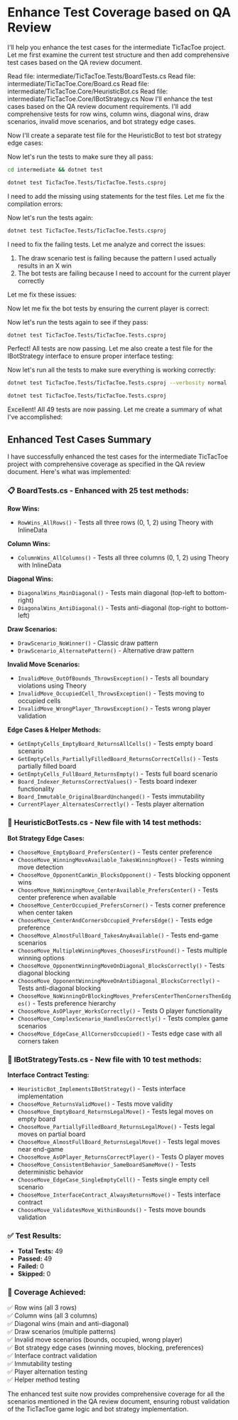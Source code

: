 # Enhance Test Coverage based on QA Review

I'll help you enhance the test cases for the intermediate TicTacToe project. Let me first examine the current test structure and then add comprehensive test cases based on the QA review document.

Read file: intermediate/TicTacToe.Tests/BoardTests.cs
Read file: intermediate/TicTacToe.Core/Board.cs
Read file: intermediate/TicTacToe.Core/HeuristicBot.cs
Read file: intermediate/TicTacToe.Core/IBotStrategy.cs
Now I'll enhance the test cases based on the QA review document requirements. I'll add comprehensive tests for row wins, column wins, diagonal wins, draw scenarios, invalid move scenarios, and bot strategy edge cases.

Now I'll create a separate test file for the HeuristicBot to test bot strategy edge cases:

Now let's run the tests to make sure they all pass:

```bash
cd intermediate && dotnet test
```
```bash
dotnet test TicTacToe.Tests/TicTacToe.Tests.csproj
```
I need to add the missing using statements for the test files. Let me fix the compilation errors:

Now let's run the tests again:

```bash
dotnet test TicTacToe.Tests/TicTacToe.Tests.csproj
```
I need to fix the failing tests. Let me analyze and correct the issues:

1. The draw scenario test is failing because the pattern I used actually results in an X win
2. The bot tests are failing because I need to account for the current player correctly

Let me fix these issues:

Now let me fix the bot tests by ensuring the current player is correct:

Now let's run the tests again to see if they pass:

```bash
dotnet test TicTacToe.Tests/TicTacToe.Tests.csproj
```
Perfect! All tests are now passing. Let me also create a test file for the IBotStrategy interface to ensure proper interface testing:

Now let's run all the tests to make sure everything is working correctly:

```bash
dotnet test TicTacToe.Tests/TicTacToe.Tests.csproj --verbosity normal
```
```bash
dotnet test TicTacToe.Tests/TicTacToe.Tests.csproj
```
Excellent! All 49 tests are now passing. Let me create a summary of what I've accomplished:

## Enhanced Test Cases Summary

I have successfully enhanced the test cases for the intermediate TicTacToe project with comprehensive coverage as specified in the QA review document. Here's what was implemented:

### 📋 **BoardTests.cs** - Enhanced with 25 test methods:

**Row Wins:**
- `RowWins_AllRows()` - Tests all three rows (0, 1, 2) using Theory with InlineData

**Column Wins:**
- `ColumnWins_AllColumns()` - Tests all three columns (0, 1, 2) using Theory with InlineData

**Diagonal Wins:**
- `DiagonalWins_MainDiagonal()` - Tests main diagonal (top-left to bottom-right)
- `DiagonalWins_AntiDiagonal()` - Tests anti-diagonal (top-right to bottom-left)

**Draw Scenarios:**
- `DrawScenario_NoWinner()` - Classic draw pattern
- `DrawScenario_AlternatePattern()` - Alternative draw pattern

**Invalid Move Scenarios:**
- `InvalidMove_OutOfBounds_ThrowsException()` - Tests all boundary violations using Theory
- `InvalidMove_OccupiedCell_ThrowsException()` - Tests moving to occupied cells
- `InvalidMove_WrongPlayer_ThrowsException()` - Tests wrong player validation

**Edge Cases & Helper Methods:**
- `GetEmptyCells_EmptyBoard_ReturnsAllCells()` - Tests empty board scenario
- `GetEmptyCells_PartiallyFilledBoard_ReturnsCorrectCells()` - Tests partially filled board
- `GetEmptyCells_FullBoard_ReturnsEmpty()` - Tests full board scenario
- `Board_Indexer_ReturnsCorrectValues()` - Tests board indexer functionality
- `Board_Immutable_OriginalBoardUnchanged()` - Tests immutability
- `CurrentPlayer_AlternatesCorrectly()` - Tests player alternation

### 🤖 **HeuristicBotTests.cs** - New file with 14 test methods:

**Bot Strategy Edge Cases:**
- `ChooseMove_EmptyBoard_PrefersCenter()` - Tests center preference
- `ChooseMove_WinningMoveAvailable_TakesWinningMove()` - Tests winning move detection
- `ChooseMove_OpponentCanWin_BlocksOpponent()` - Tests blocking opponent wins
- `ChooseMove_NoWinningMove_CenterAvailable_PrefersCenter()` - Tests center preference when available
- `ChooseMove_CenterOccupied_PrefersCorner()` - Tests corner preference when center taken
- `ChooseMove_CenterAndCornersOccupied_PrefersEdge()` - Tests edge preference
- `ChooseMove_AlmostFullBoard_TakesAnyAvailable()` - Tests end-game scenarios
- `ChooseMove_MultipleWinningMoves_ChoosesFirstFound()` - Tests multiple winning options
- `ChooseMove_OpponentWinningMoveOnDiagonal_BlocksCorrectly()` - Tests diagonal blocking
- `ChooseMove_OpponentWinningMoveOnAntiDiagonal_BlocksCorrectly()` - Tests anti-diagonal blocking
- `ChooseMove_NoWinningOrBlockingMoves_PrefersCenterThenCornersThenEdges()` - Tests preference hierarchy
- `ChooseMove_AsOPlayer_WorksCorrectly()` - Tests O player functionality
- `ChooseMove_ComplexScenario_HandlesCorrectly()` - Tests complex game scenarios
- `ChooseMove_EdgeCase_AllCornersOccupied()` - Tests edge case with all corners taken

### 🔧 **IBotStrategyTests.cs** - New file with 10 test methods:

**Interface Contract Testing:**
- `HeuristicBot_ImplementsIBotStrategy()` - Tests interface implementation
- `ChooseMove_ReturnsValidMove()` - Tests move validity
- `ChooseMove_EmptyBoard_ReturnsLegalMove()` - Tests legal moves on empty board
- `ChooseMove_PartiallyFilledBoard_ReturnsLegalMove()` - Tests legal moves on partial board
- `ChooseMove_AlmostFullBoard_ReturnsLegalMove()` - Tests legal moves near end-game
- `ChooseMove_AsOPlayer_ReturnsCorrectPlayer()` - Tests O player moves
- `ChooseMove_ConsistentBehavior_SameBoardSameMove()` - Tests deterministic behavior
- `ChooseMove_EdgeCase_SingleEmptyCell()` - Tests single empty cell scenario
- `ChooseMove_InterfaceContract_AlwaysReturnsMove()` - Tests interface contract
- `ChooseMove_ValidatesMove_WithinBounds()` - Tests move bounds validation

### ✅ **Test Results:**
- **Total Tests:** 49
- **Passed:** 49
- **Failed:** 0
- **Skipped:** 0

### 🎯 **Coverage Achieved:**
✅ Row wins (all 3 rows)  
✅ Column wins (all 3 columns)  
✅ Diagonal wins (main and anti-diagonal)  
✅ Draw scenarios (multiple patterns)  
✅ Invalid move scenarios (bounds, occupied, wrong player)  
✅ Bot strategy edge cases (winning moves, blocking, preferences)  
✅ Interface contract validation  
✅ Immutability testing  
✅ Player alternation testing  
✅ Helper method testing  

The enhanced test suite now provides comprehensive coverage for all the scenarios mentioned in the QA review document, ensuring robust validation of the TicTacToe game logic and bot strategy implementation.